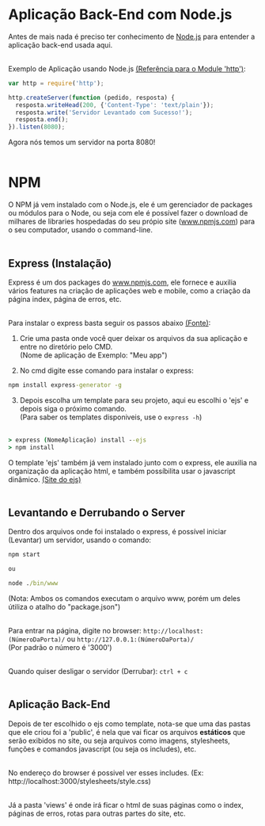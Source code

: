 # Aplicação Back-End com Node.js

Antes de mais nada é preciso ter conhecimento de [Node.js](https://github.com/JoaoSodre/Programacao/blob/master/Javascript/Node.js.md#nodejs) para entender a aplicação back-end usada aqui.<br><br>

Exemplo de Aplicação usando Node.js [(Referência para o Module 'http')](https://www.w3schools.com/nodejs/obj_http_serverresponse.asp):

```javascript
var http = require('http');

http.createServer(function (pedido, resposta) {
  resposta.writeHead(200, {'Content-Type': 'text/plain'});
  resposta.write('Servidor Levantado com Sucesso!');
  resposta.end();
}).listen(8080);
```
Agora nós temos um servidor na porta 8080!<br><br>

# NPM

O NPM já vem instalado com o Node.js, ele é um gerenciador de packages ou módulos para o Node, ou seja com ele é possível fazer o download de milhares de libraries hospedadas do seu própio site (www.npmjs.com) para o seu computador, usando o command-line.<br><br>

## Express (Instalação)

Express é um dos packages do www.npmjs.com, ele fornece e auxilia vários features na criação de aplicações web e mobile, como a criação da página index, página de erros, etc. <br><br>

Para instalar o express basta seguir os passos abaixo [(Fonte)](https://expressjs.com/en/starter/generator.html):

1. Crie uma pasta onde você quer deixar os arquivos da sua aplicação  e entre no diretório pelo CMD.<br>
(Nome de aplicação de Exemplo: "Meu app")

2. No cmd digite esse comando para instalar o express:

```cmd
npm install express-generator -g
```

3. Depois escolha um template para seu projeto, aqui eu escolhi o 'ejs' e depois siga o próximo comando.<br>
(Para saber os templates disponiveis, use o `express -h`)<br><br>

```cmd
> express (NomeAplicação) install --ejs
> npm install
```

O template 'ejs' também já vem instalado junto com o express, ele auxilia na organização da aplicação html, e também possíbilita usar o javascript dinâmico. [(Site do ejs)](https://ejs.co/) <br><br>

## Levantando e Derrubando o Server

Dentro dos arquivos onde foi instalado o express, é possível iniciar (Levantar) um servidor, usando o comando:

```cmd
npm start 

ou 

node ./bin/www
```

(Nota: Ambos os comandos executam o arquivo www, porém um deles útiliza o atalho do "package.json")<br><br>

Para entrar na página, digite no browser: `http://localhost:(NúmeroDaPorta)/` ou `http://127.0.0.1:(NúmeroDaPorta)/`<br>
(Por padrão o número é '3000')<br><br>

Quando quiser desligar o servidor (Derrubar): `ctrl + c`<br><br>

## Aplicação Back-End

Depois de ter escolhido o ejs como template, nota-se que uma das pastas que ele criou foi a 'public', é nela que vai ficar os arquivos **estáticos** que serão exibidos no site, ou seja arquivos como imagens, stylesheets, funções e comandos javascript (ou seja os includes), etc.<br><br> 

No endereço do browser é possivel ver esses includes. (Ex: http://localhost:3000/stylesheets/style.css) <br><br>

Já a pasta 'views' é onde irá ficar o html de suas páginas como o index, páginas de erros, rotas para outras partes do site, etc.